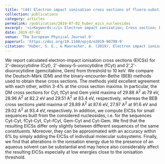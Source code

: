 ```yaml
---
title: "(44) Electron impact ionisation cross sections of fluoro-substituted nucleosides"
collection: publications
category: articles
permalink: /publication/2019-07-02_huber_eics_nucleosides
excerpt: '<i>Keywords:</i> Electron impact ionization; Cross section; Binary-encounter-Bethe method; Deutsch-Märk method; Fluoro-substituted nucleosides'
date: 2019-07-02
venue: 'The European Physical Journal D'
paperurl: 'https://doi.org/10.1140/epjd/e2019-90708-9'
citation: "Huber, S. E., & Mauracher, A. (2019). Electron impact ionisation cross sections of fluoro-substituted nucleosides. <i>The European Physical Journal D, 73</i>, 137."
---
```


We report calculated electron-impact ionisation cross sections (EICSs) for 2'-deoxycytidine (Cyt), 2'-deoxy-5-uorocytidine (fCyt) and 2',2'-diuorocytidine (gemcitabine, Gem) from threshold to 10 keV. We compare the Deutsch-Märk (DM) and the binary-encounter-Bethe (BEB) methods used to obtain these cross sections. The methods yield excellent agreement with each other, within 3-4% at the cross section maxima. In particular, the DM cross sections for Cyt, fCyt and Gem yield maxima of 29.88 A<sup>2</sup> at 79 eV, 28.96 A<sup>2</sup> at 82.2 eV and 29.51 A<sup>2</sup> at 83.4 eV, respectively, whereas the BEB cross sections yield maxima of 28.89 A<sup>2</sup> at 87.6 eV, 27.97 A<sup>2</sup> at 91.6 eV and 29.02 A<sup>2</sup> at 93.4 eV, respectively. In addition, we compute EICSs for small sequences built from the considered nucleosides, i.e. for the sequences Cyt-Cyt, fCyt-Cyt, Cyt-fCyt, Gem-Cyt and Cyt-Gem. We find that the resulting EICSs differ only slightly between different sequences of the same constituents. Moreover, they can be approximated with an accuracy within 6% by simply adding the EICSs of individual molecular subsystems. Finally, we find that alterations in the ionisation energy due to the presence of an aqueous solvent can be substantial and may hence also considerably affect the resulting EICSs especially at low energies close to the ionisation threshold.